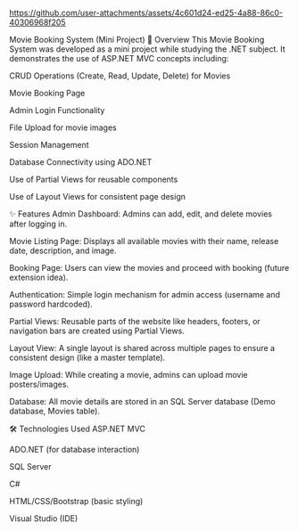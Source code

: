 
 
https://github.com/user-attachments/assets/4c601d24-ed25-4a88-86c0-40306968f205

Movie Booking System (Mini Project)
📖 Overview
This Movie Booking System was developed as a mini project while studying the .NET subject.
It demonstrates the use of ASP.NET MVC concepts including:

CRUD Operations (Create, Read, Update, Delete) for Movies

Movie Booking Page

Admin Login Functionality

File Upload for movie images

Session Management

Database Connectivity using ADO.NET

Use of Partial Views for reusable components

Use of Layout Views for consistent page design

✨ Features
Admin Dashboard:
Admins can add, edit, and delete movies after logging in.

Movie Listing Page:
Displays all available movies with their name, release date, description, and image.

Booking Page:
Users can view the movies and proceed with booking (future extension idea).

Authentication:
Simple login mechanism for admin access (username and password hardcoded).

Partial Views:
Reusable parts of the website like headers, footers, or navigation bars are created using Partial Views.

Layout View:
A single layout is shared across multiple pages to ensure a consistent design (like a master template).

Image Upload:
While creating a movie, admins can upload movie posters/images.

Database:
All movie details are stored in an SQL Server database (Demo database, Movies table).

🛠️ Technologies Used
ASP.NET MVC

ADO.NET (for database interaction)

SQL Server

C#

HTML/CSS/Bootstrap (basic styling)

Visual Studio (IDE)

